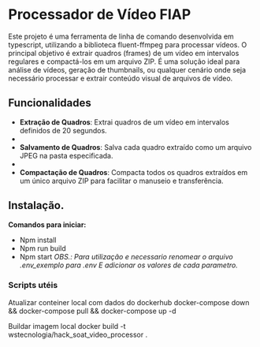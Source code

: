 # Processador de Vídeo FIAP

Este projeto é uma ferramenta de linha de comando desenvolvida em typescript, utilizando a biblioteca fluent-ffmpeg para processar vídeos. 
O principal objetivo é extrair quadros (frames) de um vídeo em intervalos regulares e compactá-los em um arquivo ZIP. É uma solução ideal para análise de vídeos, geração de thumbnails, ou qualquer cenário onde seja necessário processar e extrair conteúdo visual de arquivos de vídeo.

## Funcionalidades

- **Extração de Quadros**: Extrai quadros de um vídeo em intervalos definidos de 20 segundos.
- 
- **Salvamento de Quadros**: Salva cada quadro extraído como um arquivo JPEG na pasta especificada.
- 
- **Compactação de Quadros**: Compacta todos os quadros extraídos em um único arquivo ZIP para facilitar o manuseio e transferência.


## Instalação.
**Comandos para iniciar:**

- Npm install
- Npm run build
- Npm start
*OBS.: Para utilização e necessario renomear o arquivo .env_exemplo para .env E adicionar os valores de cada parametro.*

### Scripts utéis 
Atualizar conteiner local com dados do dockerhub
  docker-compose down && docker-compose pull && docker-compose up -d

Buildar imagem local
  docker build -t wstecnologia/hack_soat_video_processor .